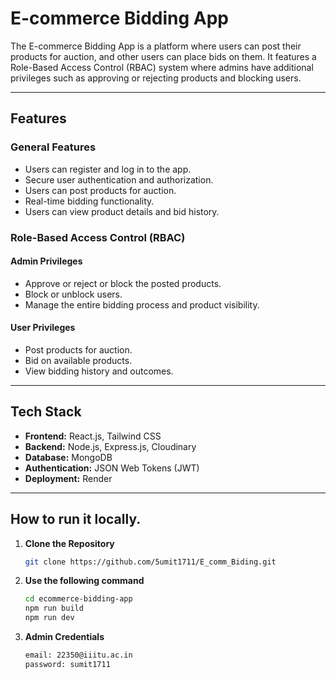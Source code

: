 # E-commerce Bidding App

The E-commerce Bidding App is a platform where users can post their products for auction, and other users can place bids on them. It features a Role-Based Access Control (RBAC) system where admins have additional privileges such as approving or rejecting products and blocking users.

---

## Features

### General Features
- Users can register and log in to the app.
- Secure user authentication and authorization.
- Users can post products for auction.
- Real-time bidding functionality.
- Users can view product details and bid history.

### Role-Based Access Control (RBAC)
#### Admin Privileges
- Approve or reject or block the posted products.
- Block or unblock users.
- Manage the entire bidding process and product visibility.

#### User Privileges
- Post products for auction.
- Bid on available products.
- View bidding history and outcomes.

---

## Tech Stack
- **Frontend:** React.js, Tailwind CSS
- **Backend:** Node.js, Express.js, Cloudinary
- **Database:** MongoDB
- **Authentication:** JSON Web Tokens (JWT)
- **Deployment:** Render 

---

## How to run it locally.

1. **Clone the Repository**
   ```bash
   git clone https://github.com/5umit1711/E_comm_Biding.git
   
2. **Use the following command**
   ```bash
   cd ecommerce-bidding-app
   npm run build
   npm run dev

3. **Admin Credentials**
   ```bash
   email: 22350@iiitu.ac.in
   password: sumit1711
